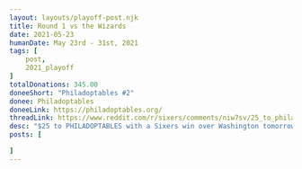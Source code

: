 ```yaml
---
layout: layouts/playoff-post.njk
title: Round 1 vs the Wizards
date: 2021-05-23
humanDate: May 23rd - 31st, 2021
tags: [
    post, 
    2021_playoff
]
totalDonations: 345.00
doneeShort: "Philadoptables #2"
donee: Philadoptables
doneeLink: https://philadoptables.org/
threadLink: https://www.reddit.com/r/sixers/comments/niw7sv/25_to_philadoptables_with_a_sixers_win_over/
desc: "$25 to PHILADOPTABLES with a Sixers win over Washington tomorrow for Game 1! Let’s get it!"
posts: [

]
---
```


